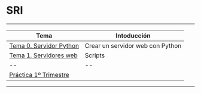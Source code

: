 # SRI
------
| Tema | Intoducción |
| -- | -- |
| [Tema 0. Servidor Python](/ServidorPython/python.md) | Crear un servidor web con Python |
| [Tema 1. Servidores web](/Ejercicios/) | Scripts |
| -- | -- |
| [Práctica 1º Trimestre](../Practica-Servidor-Web/README.md) |
------
